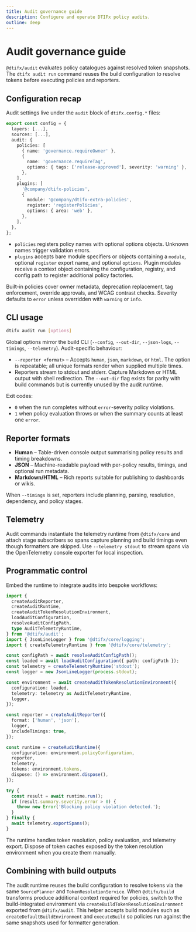 ```yaml
---
title: Audit governance guide
description: Configure and operate DTIFx policy audits.
outline: deep
---
```


# Audit governance guide

`@dtifx/audit` evaluates policy catalogues against resolved token snapshots. The `dtifx audit run`
command reuses the build configuration to resolve tokens before executing policies and reporters.

## Configuration recap

Audit settings live under the `audit` block of `dtifx.config.*` files:

```ts
export const config = {
  layers: [...],
  sources: [...],
  audit: {
    policies: [
      { name: 'governance.requireOwner' },
      {
        name: 'governance.requireTag',
        options: { tags: ['release-approved'], severity: 'warning' },
      },
    ],
    plugins: [
      '@company/dtifx-policies',
      {
        module: '@company/dtifx-extra-policies',
        register: 'registerPolicies',
        options: { area: 'web' },
      },
    ],
  },
};
```

- `policies` registers policy names with optional options objects. Unknown names trigger validation
  errors.
- `plugins` accepts bare module specifiers or objects containing a `module`, optional `register`
  export name, and optional `options`. Plugin modules receive a context object containing the
  configuration, registry, and config path to register additional policy factories.

Built-in policies cover owner metadata, deprecation replacement, tag enforcement, override
approvals, and WCAG contrast checks. Severity defaults to `error` unless overridden with `warning`
or `info`.

## CLI usage

```bash
dtifx audit run [options]
```

Global options mirror the build CLI (`--config`, `--out-dir`, `--json-logs`, `--timings`,
`--telemetry`). Audit-specific behaviour:

- `--reporter <format>` – Accepts `human`, `json`, `markdown`, or `html`. The option is repeatable;
  all unique formats render when supplied multiple times.
- Reporters stream to stdout and stderr. Capture Markdown or HTML output with shell redirection. The
  `--out-dir` flag exists for parity with build commands but is currently unused by the audit
  runtime.

Exit codes:

- `0` when the run completes without `error`-severity policy violations.
- `1` when policy evaluation throws or when the summary counts at least one `error`.

## Reporter formats

- **Human** – Table-driven console output summarising policy results and timing breakdowns.
- **JSON** – Machine-readable payload with per-policy results, timings, and optional run metadata.
- **Markdown/HTML** – Rich reports suitable for publishing to dashboards or wikis.

When `--timings` is set, reporters include planning, parsing, resolution, dependency, and policy
stages.

## Telemetry

Audit commands instantiate the telemetry runtime from `@dtifx/core` and attach stage subscribers so
spans capture planning and build timings even though formatters are skipped. Use
`--telemetry stdout` to stream spans via the OpenTelemetry console exporter for local inspection.

## Programmatic control

Embed the runtime to integrate audits into bespoke workflows:

```ts
import {
  createAuditReporter,
  createAuditRuntime,
  createAuditTokenResolutionEnvironment,
  loadAuditConfiguration,
  resolveAuditConfigPath,
  type AuditTelemetryRuntime,
} from '@dtifx/audit';
import { JsonLineLogger } from '@dtifx/core/logging';
import { createTelemetryRuntime } from '@dtifx/core/telemetry';

const configPath = await resolveAuditConfigPath();
const loaded = await loadAuditConfiguration({ path: configPath });
const telemetry = createTelemetryRuntime('stdout');
const logger = new JsonLineLogger(process.stdout);

const environment = await createAuditTokenResolutionEnvironment({
  configuration: loaded,
  telemetry: telemetry as AuditTelemetryRuntime,
  logger,
});

const reporter = createAuditReporter({
  format: ['human', 'json'],
  logger,
  includeTimings: true,
});

const runtime = createAuditRuntime({
  configuration: environment.policyConfiguration,
  reporter,
  telemetry,
  tokens: environment.tokens,
  dispose: () => environment.dispose(),
});

try {
  const result = await runtime.run();
  if (result.summary.severity.error > 0) {
    throw new Error('Blocking policy violation detected.');
  }
} finally {
  await telemetry.exportSpans();
}
```

The runtime handles token resolution, policy evaluation, and telemetry export. Dispose of token
caches exposed by the token resolution environment when you create them manually.

## Combining with build outputs

The audit runtime reuses the build configuration to resolve tokens via the same `SourcePlanner` and
`TokenResolutionService`. When `@dtifx/build` transforms produce additional context required for
policies, switch to the build-integrated environment via `createBuildTokenResolutionEnvironment`
exported from `@dtifx/audit`. This helper accepts build modules such as
`createDefaultBuildEnvironment` and `executeBuild` so policies run against the same snapshots used
for formatter generation.
